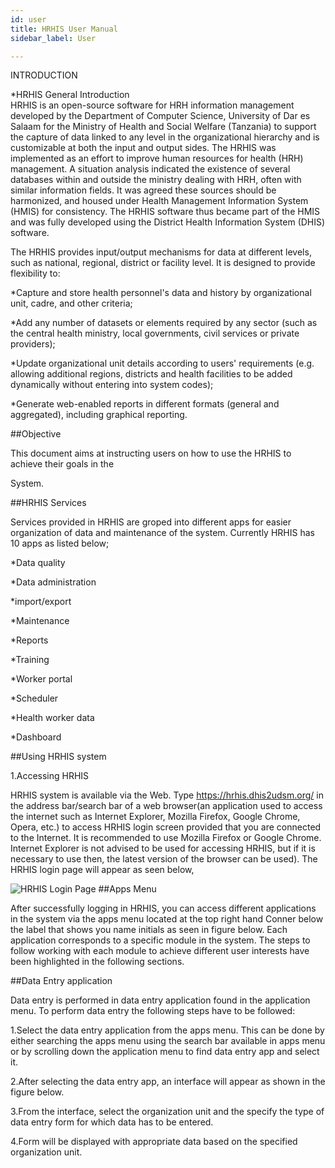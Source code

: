 ```yaml
---
id: user
title: HRHIS User Manual
sidebar_label: User

---
```


INTRODUCTION

*HRHIS General Introduction                                                    
HRHIS is an open-source software for HRH information management developed by the Department of
Computer Science, University of Dar es Salaam for the Ministry of Health and Social Welfare
(Tanzania) to support the capture of data linked to any level in the organizational hierarchy
and is customizable at both the input and output sides.
The HRHIS was implemented as an effort to improve human resources for health (HRH) management.
A situation analysis indicated the existence of several databases within and outside the
ministry dealing with HRH, often with similar information fields. It was agreed these sources
should be harmonized, and housed under Health Management Information System (HMIS) for
consistency. The HRHIS software thus became part of the HMIS and was fully developed using the
District Health Information System (DHIS) software.

The HRHIS provides input/output mechanisms for data at different levels, such as national,
regional, district or facility level. It is designed to provide flexibility to:

*Capture and store health personnel's data and history by organizational unit, cadre, and other
criteria;

*Add any number of datasets or elements required by any sector (such as the central health
  ministry, local governments, civil services or private providers);

*Update organizational unit details according to users' requirements (e.g. allowing additional
  regions, districts and health facilities to be added dynamically without entering into system
  codes);

*Generate web-enabled reports in different formats (general and aggregated), including
graphical reporting.

##Objective

This document aims at instructing users on how to use the HRHIS to achieve their goals in the

System.


##HRHIS Services

Services provided in HRHIS are groped into different apps for easier organization of data and maintenance of the system. Currently HRHIS has 10 apps as listed below;

*Data quality

*Data administration

*import/export

*Maintenance

*Reports

*Training

*Worker portal


*Scheduler

*Health worker data

*Dashboard

##Using HRHIS system

1.Accessing HRHIS

HRHIS system  is available via the Web. Type https://hrhis.dhis2udsm.org/ in the address bar/search bar of a web browser(an application used to access the internet such as Internet Explorer, Mozilla Firefox, Google Chrome, Opera, etc.) to access HRHIS login screen  provided that you are connected to the Internet. It is recommended to use Mozilla Firefox or Google Chrome. Internet Explorer is not advised to be used for accessing HRHIS, but if it is necessary to use then, the latest version of the browser can be used). The HRHIS login page will appear as seen below,

![HRHIS Login Page]()
##Apps Menu

After successfully logging in HRHIS, you can access different applications in the system via the apps menu located at the top right hand Conner below the label that shows you name initials as seen in figure below. Each application corresponds to a specific module in the system. The steps to follow working with each module to achieve different user interests have been highlighted in the following sections.

##Data Entry application

Data entry is performed in data entry application found in the application menu. To perform data entry the following steps have to be followed:

 1.Select the data entry application from the apps menu. This can be done by either searching the apps menu using the search bar available in apps menu or by scrolling down the application menu to find data entry app and select it.

 2.After selecting the data entry app, an interface will appear as shown in the figure below.

 3.From the interface, select the organization unit and the specify the type of data entry form for which data has to be entered.

 4.Form will be displayed with appropriate data based on the specified organization unit.
